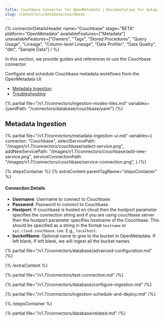 ```yaml
---
title: Couchbase Connector for OpenMetadata | Documentation for Setup, Ingestion & Troubleshooting
slug: /connectors/database/couchbase
---
```


{% connectorDetailsHeader
name="Couchbase"
stage="BETA"
platform="OpenMetadata"
availableFeatures=["Metadata"]
unavailableFeatures=["Owners", "Tags", "Stored Procedures", "Query Usage", "Lineage", "Column-level Lineage", "Data Profiler", "Data Quality", "dbt", "Sample Data"]
/ %}


In this section, we provide guides and references to use the Couchbase connector.

Configure and schedule Couchbase metadata workflows from the OpenMetadata UI:

- [Metadata Ingestion](#metadata-ingestion)
- [Troubleshooting](/connectors/database/couchbase/troubleshooting)

{% partial file="/v1.7/connectors/ingestion-modes-tiles.md" variables={yamlPath: "/connectors/database/couchbase/yaml"} /%}

## Metadata Ingestion

{% partial 
  file="/v1.7/connectors/metadata-ingestion-ui.md" 
  variables={
    connector: "Couchbase", 
    selectServicePath: "/images/v1.7/connectors/couchbase/select-service.png",
    addNewServicePath: "/images/v1.7/connectors/couchbase/add-new-service.png",
    serviceConnectionPath: "/images/v1.7/connectors/couchbase/service-connection.png",
} 
/%}

{% stepsContainer %}
{% extraContent parentTagName="stepsContainer" %}

#### Connection Details

- **Username**: Username to connect to Couchbase.
- **Password**: Password to connect to Couchbase.
- **Hostport**: If couchbase is hosted on cloud then the hostport parameter specifies the connection string and if you are using couchbase server then the hostport parameter specifies hostname of the Couchbase. This should be specified as a string in the format `hostname` or `xyz.cloud.couchbase.com`. E.g., `localhost`.
- **bucketName**: Optional name to give to the bucket in OpenMetadata. If left blank, If left blank, we will ingest all the bucket names.

{% partial file="/v1.7/connectors/database/advanced-configuration.md" /%}

{% /extraContent %}

{% partial file="/v1.7/connectors/test-connection.md" /%}

{% partial file="/v1.7/connectors/database/configure-ingestion.md" /%}

{% partial file="/v1.7/connectors/ingestion-schedule-and-deploy.md" /%}

{% /stepsContainer %}

{% partial file="/v1.7/connectors/database/related.md" /%}
